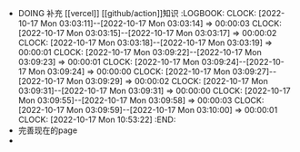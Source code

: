 - DOING 补充 [[vercel]] [[github/action]]知识
  :LOGBOOK:
  CLOCK: [2022-10-17 Mon 03:03:11]--[2022-10-17 Mon 03:03:14] =>  00:00:03
  CLOCK: [2022-10-17 Mon 03:03:15]--[2022-10-17 Mon 03:03:17] =>  00:00:02
  CLOCK: [2022-10-17 Mon 03:03:18]--[2022-10-17 Mon 03:03:19] =>  00:00:01
  CLOCK: [2022-10-17 Mon 03:09:22]--[2022-10-17 Mon 03:09:23] =>  00:00:01
  CLOCK: [2022-10-17 Mon 03:09:24]--[2022-10-17 Mon 03:09:24] =>  00:00:00
  CLOCK: [2022-10-17 Mon 03:09:27]--[2022-10-17 Mon 03:09:29] =>  00:00:02
  CLOCK: [2022-10-17 Mon 03:09:31]--[2022-10-17 Mon 03:09:31] =>  00:00:00
  CLOCK: [2022-10-17 Mon 03:09:55]--[2022-10-17 Mon 03:09:58] =>  00:00:03
  CLOCK: [2022-10-17 Mon 03:09:59]--[2022-10-17 Mon 03:10:00] =>  00:00:01
  CLOCK: [2022-10-17 Mon 10:53:22]
  :END:
- 完善现在的page
-